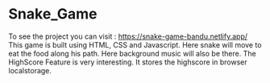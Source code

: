 # Snake_Game
To see the project you can visit : https://snake-game-bandu.netlify.app/  This game is built using HTML, CSS and Javascript. Here snake will move to eat the food along his path. Here background music will also be there. The HighScore Feature is very interesting. It stores the highscore in browser localstorage.
